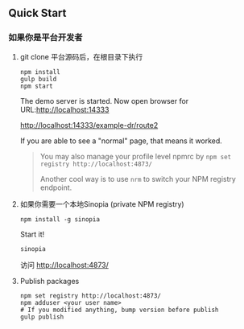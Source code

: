 Quick Start
---------
### 如果你是平台开发者

1.	git clone 平台源码后，在根目录下执行

	```shell
	npm install
	gulp build
	npm start

	```

	The demo server is started. Now open browser for URL:[http://localhost:14333](http://localhost:14333)

	[http://localhost:14333/example-dr/route2](http://localhost:14333/example-dr/route2)

	If you are able to see a "normal" page, that means it worked.

	> You may also manage your profile level npmrc by `npm set registry http://localhost:4873/`
	>
	> Another cool way is to use `nrm` to switch your NPM registry endpoint.


2.	如果你需要一个本地Sinopia (private NPM registry)

	```shell
	npm install -g sinopia
	```
	Start it!

	```shell
	sinopia
	```
	访问 [http://localhost:4873/](http://localhost:4873/)

3.	Publish packages
	```shell
	npm set registry http://localhost:4873/
	npm adduser <your user name>
	# If you modified anything, bump version before publish
	gulp publish
	```

